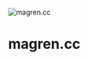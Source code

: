 ![magren.cc](https://socialify.git.ci/Magren0321/magren.cc/image?font=Source%20Code%20Pro&forks=1&issues=1&logo=https%3A%2F%2Fmagren.cc%2F_next%2Fimage%3Furl%3D%252Favatar.png%26w%3D256%26q%3D75&name=1&owner=1&pattern=Circuit%20Board&pulls=1&stargazers=1&theme=Dark)

# magren.cc
